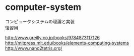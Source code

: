 # computer-system

コンピュータシステムの理論と実装<br>
復習用<br>

http://www.oreilly.co,jp/books/9784873117126<br>
http://mitpress.mit.edu/books/elements-computing-systems<br>
http://www.nand2tetris.org/<br>
